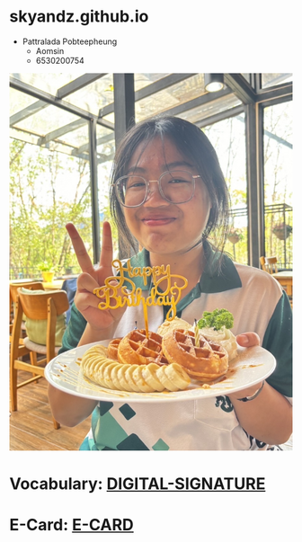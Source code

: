 # skyandz.github.io

- Pattralada Pobteepheung
    - Aomsin
    - 6530200754
   


![profile](img/IMG_3235.jpeg)


# Vocabulary: [DIGITAL-SIGNATURE](digital-signature)
# E-Card: [E-CARD](e-card)
